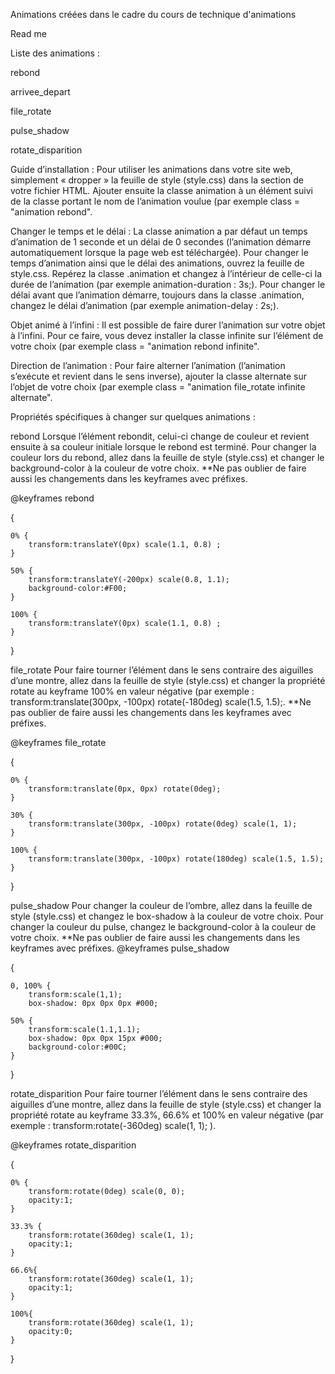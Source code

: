Animations créées dans le cadre du cours de technique d'animations

Read me

Liste des animations :

rebond

arrivee_depart

file_rotate

pulse_shadow

rotate_disparition

Guide d’installation :
Pour utiliser les animations dans votre site web, simplement « dropper » la feuille de style (style.css) dans la section <head> de votre fichier HTML.
Ajouter ensuite la classe animation à un élément suivi de la classe portant le nom de l’animation voulue (par exemple class = "animation rebond".

Changer le temps et le délai :
La classe animation a par défaut un temps d’animation de 1 seconde et un délai de 0 secondes (l’animation démarre automatiquement lorsque la page web est téléchargée). Pour changer le temps d’animation ainsi que le délai des animations, ouvrez la feuille de style.css. Repérez la classe .animation et changez à l’intérieur de celle-ci la durée de l’animation (par exemple animation-duration : 3s;). Pour changer le délai avant que l’animation démarre, toujours dans la classe .animation, changez le délai d’animation (par exemple animation-delay : 2s;).

Objet animé à l’infini :
Il est possible de faire durer l’animation sur votre objet à l’infini. Pour ce faire, vous devez installer la classe infinite sur l’élément de votre choix (par exemple class = "animation rebond infinite".

Direction de l’animation :
Pour faire alterner l’animation (l’animation s’exécute et revient dans le sens inverse), ajouter la classe alternate sur l’objet de votre choix (par exemple class = "animation file_rotate infinite alternate".

Propriétés spécifiques à changer sur quelques animations :

rebond
Lorsque l’élément rebondit, celui-ci change de couleur et revient ensuite à sa couleur initiale lorsque le rebond est terminé. Pour changer la couleur lors du rebond, allez dans la feuille de style (style.css) et changer le background-color à la couleur de votre choix. **Ne pas oublier de faire aussi les changements dans les keyframes avec préfixes.

@keyframes rebond

{
	
	0% {
		transform:translateY(0px) scale(1.1, 0.8) ;	
	}
	
	50% {
		transform:translateY(-200px) scale(0.8, 1.1);
		background-color:#F00;	
	}
	
	100% {
		transform:translateY(0px) scale(1.1, 0.8) ;	
	}

}

file_rotate
Pour faire tourner l’élément dans le sens contraire des aiguilles d’une montre, allez dans la feuille de style (style.css) et changer la propriété rotate au keyframe 100% en valeur négative (par exemple : transform:translate(300px, -100px) rotate(-180deg) scale(1.5, 1.5);. **Ne pas oublier de faire aussi les changements dans les keyframes avec préfixes.

@keyframes file_rotate

{
	
	0% {
		transform:translate(0px, 0px) rotate(0deg);	
	}
	
	30% {
		transform:translate(300px, -100px) rotate(0deg) scale(1, 1);
	}
	
	100% {
		transform:translate(300px, -100px) rotate(180deg) scale(1.5, 1.5);	
	}

}

pulse_shadow
Pour changer la couleur de l’ombre, allez dans la feuille de style (style.css) et changez le box-shadow à la couleur de votre choix. Pour changer la couleur du pulse, changez le background-color à la couleur de votre choix. **Ne pas oublier de faire aussi les changements dans les keyframes avec préfixes.
@keyframes pulse_shadow

{
	
	0, 100% {
		transform:scale(1,1);
		box-shadow: 0px 0px 0px #000;
	
	50% {
		transform:scale(1.1,1.1);
		box-shadow: 0px 0px 15px #000;
		background-color:#00C;
	}

}

rotate_disparition
Pour faire tourner l’élément dans le sens contraire des aiguilles d’une montre, allez dans la feuille de style (style.css) et changer la propriété rotate au keyframe 33.3%, 66.6% et 100%  en valeur négative (par exemple : transform:rotate(-360deg) scale(1, 1); ).

@keyframes rotate_disparition

{
	
	0% {
		transform:rotate(0deg) scale(0, 0);
		opacity:1;
	}
	
	33.3% {
		transform:rotate(360deg) scale(1, 1);
		opacity:1;
	}
	
	66.6%{
		transform:rotate(360deg) scale(1, 1);
		opacity:1;
	}
	
	100%{
		transform:rotate(360deg) scale(1, 1);
		opacity:0;
	}

}

